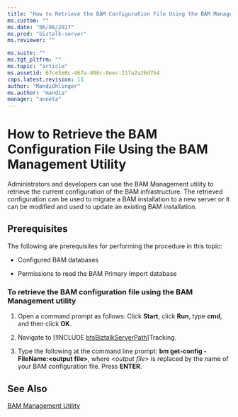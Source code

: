 ```yaml
---
title: "How to Retrieve the BAM Configuration File Using the BAM Management Utility | Microsoft Docs"
ms.custom: ""
ms.date: "06/08/2017"
ms.prod: "biztalk-server"
ms.reviewer: ""

ms.suite: ""
ms.tgt_pltfrm: ""
ms.topic: "article"
ms.assetid: 67ce5e0c-467a-486c-8eec-217a2a26d7b4
caps.latest.revision: 13
author: "MandiOhlinger"
ms.author: "mandia"
manager: "anneta"
---
```

# How to Retrieve the BAM Configuration File Using the BAM Management Utility
Administrators and developers can use the BAM Management utility to retrieve the current configuration of the BAM infrastructure. The retrieved configuration can be used to migrate a BAM installation to a new server or it can be modified and used to update an existing BAM installation.  
  
## Prerequisites  
 The following are prerequisites for performing the procedure in this topic:  
  
-   Configured BAM databases  
  
-   Permissions to read the BAM Primary Import database  
  
### To retrieve the BAM configuration file using the BAM Management utility  
  
1. Open a command prompt as follows: Click **Start**, click **Run**, type **cmd**, and then click **OK**.  
  
2. Navigate to [!INCLUDE [btsBiztalkServerPath](../includes/btsbiztalkserverpath-md.md)]Tracking.  
  
3. Type the following at the command line prompt: **bm get-config -FileName:\<output file\>**, where \<*output file*\> is replaced by the name of your BAM configuration file. Press **ENTER**.  
  
## See Also  
 [BAM Management Utility](../core/bam-management-utility.md)